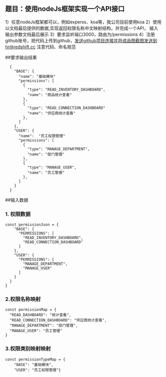 ## 题目：使用nodeJs框架实现一个API接口
 1）任意nodeJs框架都可以，例如experss、koa等，我公司目前使用koa
 2）使用以文档最后提供的数据,实现返回权限名称中文映射结构，并完成一个API， 输入输出参数文档最后展示
 3）要求监听端口3000，路由为/permissions
 4）注册github账号，把代码上传到github，发送github项目连接并将成品图截图发送到hr@redshift.cc 注意代码、命名规范

##要求输出结果
```
  {
    "BASE": {
      "name": "基础模块"
      "permissions": [
        {
          "type": "READ_INVENTORY_DASHBOARD",
          "name": "商品统计查看"
        },
        {
          "type": "READ_CONNECTION_DASHBOARD"
          "name": "供应商统计查看"
        },
      ]
    },
    "USER": {
      "name":  "员工权限管理"
      "permissions": [
        {
          "type": "MANAGE_DEPARTMENT",
          "name": "部门管理"
        },
        {
          "type": "MANAGE_USER",
          "name": "员工管理"
        },
      ]
    }
  }
```
##输入数据

### 1. 权限数据
```
const permissionJson = {
    "BASE": {
      "PERMISSIONS": [
        "READ_INVENTORY_DASHBOARD",
        "READ_CONNECTION_DASHBOARD"
      ]
    },
    "USER": {
      "PERMISSIONS": [
        "MANAGE_DEPARTMENT",
        "MANAGE_USER"
      ]
    }
  }
}
```

### 2.权限名称映射
```
const permissionMap = {
  "READ_DASHBOARD": "统计查看",
  "READ_CONNECTION_DASHBOARD": "供应商统计查看",
  "MANAGE_DEPARTMENT": "部门管理",
  "MANAGE_USER": "员工管理"
}
```

### 3.权限类别映射映射
```
const permissionTypeMap = {
    "BASE": "基础模块",
    "USER": "员工权限管理"}
```

